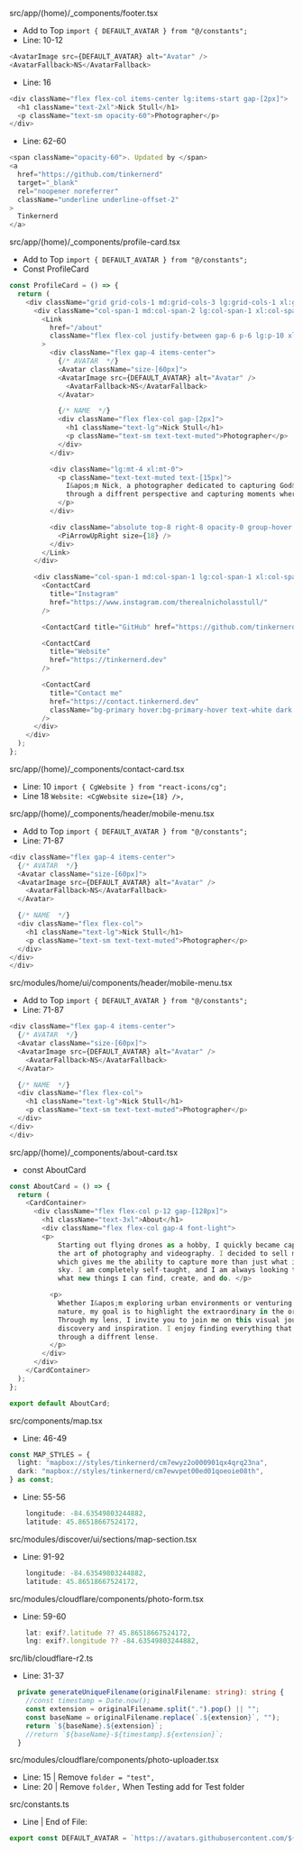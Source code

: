 src/app/(home)/_components/footer.tsx
- Add to Top
`import { DEFAULT_AVATAR } from "@/constants";`
- Line: 10-12
```ts
<AvatarImage src={DEFAULT_AVATAR} alt="Avatar" />
<AvatarFallback>NS</AvatarFallback>
```
- Line: 16
```ts
<div className="flex flex-col items-center lg:items-start gap-[2px]">
  <h1 className="text-2xl">Nick Stull</h1>
  <p className="text-sm opacity-60">Photographer</p>
</div>
```
- Line: 62-60
```ts
<span className="opacity-60">. Updated by </span>
<a
  href="https://github.com/tinkernerd"
  target="_blank"
  rel="noopener noreferrer"
  className="underline underline-offset-2"
>
  Tinkernerd
</a>
```

src/app/(home)/_components/profile-card.tsx
- Add to Top
`import { DEFAULT_AVATAR } from "@/constants";`
- Const ProfileCard
``` ts
const ProfileCard = () => {
  return (
    <div className="grid grid-cols-1 md:grid-cols-3 lg:grid-cols-1 xl:grid-cols-3 gap-4 items-stretch">
      <div className="col-span-1 md:col-span-2 lg:col-span-1 xl:col-span-2">
        <Link
          href="/about"
          className="flex flex-col justify-between gap-6 p-6 lg:p-10 xl:gap-0 bg-muted hover:bg-muted-hover transition-all duration-150 ease-[cubic-bezier(0.22, 1, 0.36, 1)] rounded-xl font-light relative group h-full"
        >
          <div className="flex gap-4 items-center">
            {/* AVATAR  */}
            <Avatar className="size-[60px]">
            <AvatarImage src={DEFAULT_AVATAR} alt="Avatar" />
              <AvatarFallback>NS</AvatarFallback>
            </Avatar>

            {/* NAME  */}
            <div className="flex flex-col gap-[2px]">
              <h1 className="text-lg">Nick Stull</h1>
              <p className="text-sm text-text-muted">Photographer</p>
            </div>
          </div>

          <div className="lg:mt-4 xl:mt-0">
            <p className="text-text-muted text-[15px]">
              I&apos;m Nick, a photographer dedicated to capturing God&apos;s creation
              through a diffrent perspective and capturing moments wherever my journey takes me.
            </p>
          </div>

          <div className="absolute top-8 right-8 opacity-0 group-hover:top-6 group-hover:right-6 group-hover:opacity-100 transition-all duration-300 ease-in-out">
            <PiArrowUpRight size={18} />
          </div>
        </Link>
      </div>

      <div className="col-span-1 md:col-span-1 lg:col-span-1 xl:col-span-1 flex flex-col justify-between gap-3">
        <ContactCard
          title="Instagram"
          href="https://www.instagram.com/therealnicholasstull/"
        />

        <ContactCard title="GitHub" href="https://github.com/tinkernerd" />

        <ContactCard
          title="Website"
          href="https://tinkernerd.dev"
        />

        <ContactCard
          title="Contact me"
          href="https://contact.tinkernerd.dev"
          className="bg-primary hover:bg-primary-hover text-white dark:text-black"
        />
      </div>
    </div>
  );
};
```
src/app/(home)/_components/contact-card.tsx
- Line: 10
`import { CgWebsite } from "react-icons/cg";`
- Line 18
`Website: <CgWebsite size={18} />,`

src/app/(home)/_components/header/mobile-menu.tsx
- Add to Top
`import { DEFAULT_AVATAR } from "@/constants";`
- Line: 71-87
```ts
<div className="flex gap-4 items-center">
  {/* AVATAR  */}
  <Avatar className="size-[60px]">
  <AvatarImage src={DEFAULT_AVATAR} alt="Avatar" />
    <AvatarFallback>NS</AvatarFallback>
  </Avatar>

  {/* NAME  */}
  <div className="flex flex-col">
    <h1 className="text-lg">Nick Stull</h1>
    <p className="text-sm text-text-muted">Photographer</p>
  </div>
</div>
</div>
```
src/modules/home/ui/components/header/mobile-menu.tsx
- Add to Top
`import { DEFAULT_AVATAR } from "@/constants";`
- Line: 71-87
```ts
<div className="flex gap-4 items-center">
  {/* AVATAR  */}
  <Avatar className="size-[60px]">
  <AvatarImage src={DEFAULT_AVATAR} alt="Avatar" />
    <AvatarFallback>NS</AvatarFallback>
  </Avatar>

  {/* NAME  */}
  <div className="flex flex-col">
    <h1 className="text-lg">Nick Stull</h1>
    <p className="text-sm text-text-muted">Photographer</p>
  </div>
</div>
</div>
```
src/app/(home)/_components/about-card.tsx
- const AboutCard
```ts
const AboutCard = () => {
  return (
    <CardContainer>
      <div className="flex flex-col p-12 gap-[128px]">
        <h1 className="text-3xl">About</h1>
        <div className="flex flex-col gap-4 font-light">
        <p>
            Starting out flying drones as a hobby, I quickly became captivated by
            the art of photography and videography. I decided to sell my drone and get a camera,
            which gives me the ability to capture more than just what is seen in the
            sky. I am completely self-taught, and I am always looking to learn and see
            what new things I can find, create, and do. </p>

          <p>
            Whether I&apos;m exploring urban environments or venturing into
            nature, my goal is to highlight the extraordinary in the ordinary.
            Through my lens, I invite you to join me on this visual journey of
            discovery and inspiration. I enjoy finding everything that God has created
            through a diffrent lense.
          </p>
        </div>
      </div>
    </CardContainer>
  );
};

export default AboutCard;
```

src/components/map.tsx
- Line: 46-49
```ts
const MAP_STYLES = {
  light: "mapbox://styles/tinkernerd/cm7ewyz2o000901qx4qrq23na",
  dark: "mapbox://styles/tinkernerd/cm7ewvpet00ed01qoeoie08th",
} as const;
```
- Line: 55-56
```ts
    longitude: -84.63549803244882,
    latitude: 45.86518667524172,
```
src/modules/discover/ui/sections/map-section.tsx
- Line: 91-92
```ts
    longitude: -84.63549803244882,
    latitude: 45.86518667524172,
```
src/modules/cloudflare/components/photo-form.tsx
- Line: 59-60
```ts
    lat: exif?.latitude ?? 45.86518667524172,
    lng: exif?.longitude ?? -84.63549803244882,
```
src/lib/cloudflare-r2.ts
- Line: 31-37
```ts
  private generateUniqueFilename(originalFilename: string): string {
    //const timestamp = Date.now();
    const extension = originalFilename.split(".").pop() || "";
    const baseName = originalFilename.replace(`.${extension}`, "");
    return `${baseName}.${extension}`;
    //return `${baseName}-${timestamp}.${extension}`;
  }
```
src/modules/cloudflare/components/photo-uploader.tsx
- Line: 15 | Remove `folder = "test",`
- Line: 20 | Remove `folder,`
When Testing add for Test folder

src/constants.ts
- Line | End of File:
```ts
export const DEFAULT_AVATAR = `https://avatars.githubusercontent.com/${process.env.NEXT_PUBLIC_GITHUB_USERNAME}`;
```